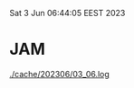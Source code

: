Sat  3 Jun 06:44:05 EEST 2023
# JAM
<a href='./cache/202306/03_06.log'>./cache/202306/03_06.log</a>
